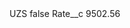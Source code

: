 <?xml version="1.0" encoding="UTF-8"?>
<CustomMetadata xmlns="http://soap.sforce.com/2006/04/metadata" xmlns:xsi="http://www.w3.org/2001/XMLSchema-instance" xmlns:xsd="http://www.w3.org/2001/XMLSchema">
    <label>UZS</label>
    <protected>false</protected>
    <values>
        <field>Rate__c</field>
        <value xsi:type="xsd:double">9502.56</value>
    </values>
</CustomMetadata>
